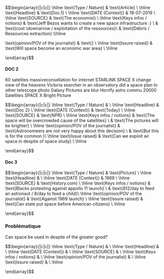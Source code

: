 $$\begin{array}{|c|c|} \hline
\text{Type / Nature}                 & \text{Article} \\ \hline
\text{Headline}                      & \text{Doc.1} \\ \hline
\text{DATE (Context)}                & 18-07-2019 \\ \hline
\text{SOURCE}                        & \text{The economist} \\ \hline
\text{Keys infos / notions}          & \text{Jeff Bezos wants to create a new space infrastructure :} \\  &  \text{cost \downarrow / exploitation of the ressources}\\  & \text{Débris / Ressources extraction}
\\\hline 


\text{opinion/POV of the journalist} & \text{} \\ \hline
\text{Issure raised}                 & \text{Will space become an economic war area} \\ \hline

\end{array}$$
#### DOC 2

60 satelites
massiveconsellation for internet STARLINK  SPACE X
change view of the heavens
Victoria searcher in an observatory did a space plan to other
telescope
photo Galaxy 
Pictures are blur 
Horrify astro commu
20000 Satellites SPACE X
Bright Picture 

$$\begin{array}{|c|c|} \hline
\text{Type / Nature}                 &  \\ \hline
\text{Headline}                      & \text{Doc 2} \\ \hline
\text{DATE (Context)}                & \text{Today} \\  \hline
\text{SOURCE}                        &  \text{NPR} \\  \hline
\text{Keys infos / notions}          & \text{The space will be overcrowded cause of the satellites} \\ & \text{The pictures will be brighter} \\
\hline
\text{opinion/POV of the journalist} & \text{Astronomeers are not very happy about this decision} \\ 
 & \text{But this is for the common }\\
\hline
\text{Issue raised}                 & \text{Can we exploit air space in despite of space study} \\ \hline

\end{array}$$




#### Doc 3
$$\begin{array}{|c|c|} \hline
\text{Type / Nature}                 & \text{Picture} \\ \hline
\text{Headline}                      &  \\ \hline
\text{DATE (Context)}                & 1969 \\ \hline
\text{SOURCE}                        & \text{History.com} \\ \hline
\text{Keys infos / notions}          & \text{Blacks protesting against appollo 11 launch} \\ 
& \text{812/day to feed an astronaut / 8/day to feed a child}\\
 \hline
\text{opinion/POV of the journalist} & \text{Against 1969 launch} \\ \hline
\text{Issure raised}                 & \text{Can state put space before American citizens} \\ \hline

\end{array}$$


### Problématique
Can space be used in despite of the greater good?



















$$\begin{array}{|c|c|} \hline
\text{Type / Nature}                 &  \\ \hline
\text{Headline}                      &  \\ \hline
\text{DATE (Context)}                &  \\ \hline
\text{SOURCE}                        &  \\ \hline
\text{Keys infos / notions}          &  \\ \hline
\text{opinion/POV of the journalist} &  \\ \hline
\text{Issure raised}                 &  \\ \hline

\end{array}$$